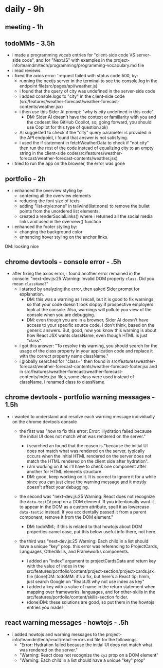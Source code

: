 # daily - 9h

## meeting - 1h

## todoMMs - 3.5h
* i made a programming vocab entries for "client-side code VS server-side code", and for "NextJS" with examples in the project-info/teamdm/tech/programming/programming-vocabulary.md file
* i read reviews 
* i fixed the axios error: 'request failed with status code 500, by:
  * running the nextjs server in the terminal to see the console.log in the endpoint file(src/pages/api/weather.js)
  * i found that the query of city was undefined in the server-side code
  * i added console.logs to "city" in the client-side code (src/features/weather-forecast/weather-forecast-contents/weather.jsx)
  * i then use this Sider AI prompt: "why is city undefined in this code"
    * DM: Sider AI doesn't have the context or familiarity with you and the codeset like GitHub Copilot, so, going forward, you should use Copilot for this type of question.(ok)
  * AI suggested to check if the "city" query parameter is provided in the API endpoint, i found that answer is not satisfying.
  * i used the if statement in fetchWeatherData to check if "not city" then run the rest of the code instead of equalizing city to an empty string in the client-side code(src/features/weather-forecast/weather-forecast-contents/weather.jsx)
* i tried to run the app on the browser, the error was gone

## portfolio - 2h
* i enhanced the overview styling by:
  * centering all the overview elements
  * reducing the font size of texts
  * adding "list-style:none" in tailwind(list:none) to remove the bullet points from the unordered list elements.
  * created a renderSocialLinks() where i returned all the social media links and used in the overview() function
* i enhanced the footer styling by:
  * changing the background color
  * enhancing hover styling on the anchor links.

DM: looking nice

## chrome devtools - console error - .5h
* after fixing the axios error, i found another error remained in the console: "next-dev.js:25 Warning: Invalid DOM property `class`. Did you mean `className`?"
  * i started by analyzing the error, then asked Sider prompt for explanation.
    * DM: this was a warning as I recall, but it is good to fix warnings so that your code doesn't look sloppy if prospective employers look at the console. Also, warnings will pollute you view of the console when you are debugging.
    * DM: even though you are in a browser, Sider AI doesn't have access to your specific source code, I don't think, based on the generic answers. But, good, now you know this warning is about how React JSX wants className, even though HTML is just "class". 
  * i got this answer: "To resolve this warning, you should search for the usage of the class property in your application code and replace it with the correct property name className."
  * i globally searched for "class=" then found in src/features/weather-forecast/weather-forecast-contents/weather-forecast-footer.jsx and in src/features/weather-forecast/weather-forecast-contents/index.jsx files, some class were used instead of className. i renamed class to className.

## chrome devtools - portfolio warning messages - 1.5h
* i wanted to understand and resolve each warning message individually on the chrome devtools console
  * the first was "how to fix this error: Error: Hydration failed because the initial UI does not match what was rendered on the server."
    * i searched an found that the reason is "because the initial UI does not match what was rendered on the server, typically occurs when the initial HTML rendered on the server does not match the HTML rendered on the client side after hydration".
    * i am working on it as i'll have to check one component after another for HTML elements structure.
    * DM: good, keep working on it. It is correct to ignore it for a while since you can just close the warning message and it mostly doesn't affect your debugging. 
  * the second was "next-dev.js:25 Warning: React does not recognize the `data-testId` prop on a DOM element. If you intentionally want it to appear in the DOM as a custom attribute, spell it as lowercase `data-testid` instead. If you accidentally passed it from a parent component, remove it from the DOM element." 
    * DM: todoMM:; if this is related to that howtojs about DOM properties camel case, put this below useful info there, not here.
 
  * the third was "next-dev.js:25 Warning: Each child in a list should have a unique "key" prop. this error was referencing to ProjectCards, Languages, OtherSkills, and Frameworks components.
    * i added an "index" argument to projectCardsData and return key with the value of index in the src/features/portfolio/content/project-section/project-cards.jsx file (done)DM: todoMM: it's a fix, but here's a React tip: hmm, just search Google on "ReactJS why not use index as key"
    * i added a key with a value of name in the return statement when mapping over frameworks, languages, and for other-skills in the src/features/portfolio/content/skills-section folder.
    * (done)DM: these solutions are good, so put them in the howtojs entries you made!

## react warning messages - howtojs - .5h
* i added howtojs and warning messages to the project-info/teamdm/tech/react/react-errors.md file for the followings.
  * "Error: Hydration failed because the initial UI does not match what was rendered on the server."
  * "Warning: React does not recognize the `xyz` prop on a DOM element"
  * "Warning: Each child in a list should have a unique "key" prop"

